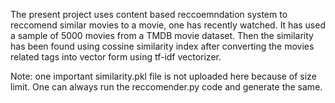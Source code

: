 The present project uses content based reccoemndation system to reccomend similar movies to a movie, one has recently watched. 
It has used a sample of 5000 movies from a TMDB movie dataset. Then the similarity has been found using cossine similarity index after
converting the movies related tags into vector form using tf-idf vectorizer. 

Note: one important similarity.pkl file is not uploaded here because of size limit. One can always run the reccomender.py code and generate the same.
